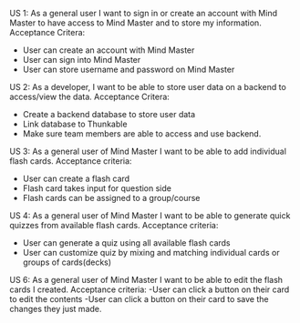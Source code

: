US 1: As a general user I want to sign in or create an account with Mind Master to have access to Mind Master and to store my information.
Acceptance Critera: 
- User can create an account with Mind Master
- User can sign into Mind Master
- User can store username and password on Mind Master

US 2: As a developer, I want to be able to store user data on a backend to access/view the data. 
Acceptance Critera: 
- Create a backend database to store user data
- Link database to Thunkable
- Make sure team members are able to access and use backend. 

US 3: As a general user of Mind Master I want to be able to add individual flash cards.
Acceptance criteria:
- User can create a flash card
- Flash card takes input for question side
- Flash cards can be assigned to a group/course

US 4: As a general user of Mind Master I want to be able to generate quick quizzes from available flash cards.
Acceptance criteria:
- User can generate a quiz using all available flash cards
- User can customize quiz by mixing and matching individual cards or groups of cards(decks)





US 6: As a general user of Mind Master I want to be able to edit the flash cards I created.
Acceptance criteria:
 -User can click a button on their card to edit the contents
 -User can click a button on their card to save the changes they just made.

